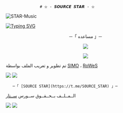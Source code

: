                    # ⛥ - 𝙎𝙊𝙐𝙍𝘾𝙀 𝙎𝙏𝘼𝙍 - ⛥
               
![STAR-Music](https://telegra.ph/file/d97a20b33c640fe80591c.jpg)

[![Typing SVG](https://readme-typing-svg.herokuapp.com/?lines=اهلاً+بيك+في+ستار+ميوزك)](https://github.com/FM8Y/STAR-Music)

<p align="center">
    ─「 مساعده 」─
</p>

</h3>
<p align="center">
<a href="https://t.me/SUPP0RT_STAR"><img src="https://img.shields.io/badge/-جروب%20المساعده-blue.svg?style=for-the-badge&logo=Telegram"></a>
</p>
<p align="center">
<a href="https://t.me/S0URCE_STAR"><img src="https://img.shields.io/badge/-المساعده%20قناة-blue.svg?style=for-the-badge&logo=Telegram"></a>
</p>

تم تطوير و تعريب الملف بواسطة [SIMO](https://t.me/DaRrKNneSs_1) ، [RoWeS](https://t.me/R7_OX)

<img src="https://user-images.githubusercontent.com/73097560/115834477-dbab4500-a447-11eb-908a-139a6edaec5c.gif"> <img src="https://user-images.githubusercontent.com/73097560/115834477-dbab4500-a447-11eb-908a-139a6edaec5c.gif">




       ─「 [SOURCE STAR](https://t.me/S0URCE_STAR) 」─ 


  الــمــلــف بــحــقــوق ســورس [ســتار](https://t.me/S0URCE_STAR)

<img src="https://user-images.githubusercontent.com/73097560/115834477-dbab4500-a447-11eb-908a-139a6edaec5c.gif"> <img src="https://user-images.githubusercontent.com/73097560/115834477-dbab4500-a447-11eb-908a-139a6edaec5c.gif">

